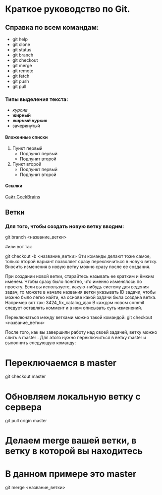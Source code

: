 # Краткое руководство по Git.
## Справка по всем командам:
* git help
* git clone
* git status
* git branch
* git checkout
* git merge
* git remote
* git fetch
* git push
* git pull
### Типы выделения текста:
* *курсив*  
* **жирный**  
* ***жирный курсив***  
* ~~зачеркнутый~~
#### Вложенные списки
1. Пункт первый
    - Подпункт первый
    - Подпункт второй
2. Пункт второй
    - Подпункт первый
    - Подпункт второй
#### Ссылки
[Сайт GeekBrains](https://www.gb.ru)
## Ветки
### Для того, чтобы создать новую ветку вводим:
git branch <название_ветки>

#или вот так

git checkout -b <название_ветки>
Эти команды делают тоже самое, только второй вариант позволяет сразу переключиться в новую ветку. Вносить изменения в новую ветку можно сразу после ее создания.

При создании новой ветки, старайтесь называть ее кратким и ёмким именем. Чтобы сразу было понятно, что именно изменялось по проекту. Если вы используете, какую-нибудь систему для ведения задач, то можете в начале названия ветки указывать ID задачи, чтобы можно было легко найти, на основе какой задачи была создана ветка. Например вот так:
3424_fix_catalog_ajax
В каждом новом commit следует оставлять коммент и в нем описывать суть изменений.

Переключаться между ветками можно такой командой:
git checkout <название_ветки>

После того, как вы завершили работу над своей задачей, ветку можно слить в master . Для этого нужно переключиться в ветку master и выполнить следующую команду:

# Переключаемся в master
git checkout master
# Обновляем локальную ветку с сервера
git pull origin master

# Делаем merge вашей ветки, в ветку в которой вы находитесь
# В данном примере это master
git merge <название_ветки>